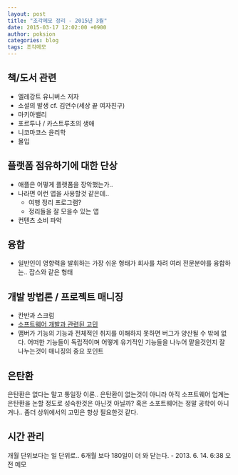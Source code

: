 ```yaml
---
layout: post
title: "조각메모 정리 - 2015년 3월"
date: 2015-03-17 12:02:00 +0900
author: poksion
categories: blog
tags: 조각메모
---
```


책/도서 관련
-----------
 * 엘레강트 유니버스 저자
 * 소설의 발생 cf. 김연수(세상 끝 여자친구)
 * 마키아밸리
 * 포르투나 / 카스트루초의 생애
 * 니코마코스 윤리학
 * 몰입

플랫폼 점유하기에 대한 단상
----------------------
 * 애플은 어떻게 플랫폼을 장악했는가..
 * 나라면 이런 앱을 사용할것 같은데..
   * 여행 정리 프로그램?
   * 정리들을 잘 모을수 있는 앱
 * 컨텐츠 소비 파악

융합
----
 * 일반인이 영향력을 발휘하는 가장 쉬운  형태가 회사를 차려 여러 전문분야를 융합하는.. 잡스와 같은 형태

개발 방법론 / 프로젝트 매니징
-----------------------
 * 칸반과 스크럼
 * [소프트웨어 개발과 관련된 고민](../../Notes/diary-dev.html)
 * 맴버가 기능의 기능과 전체적인 취지를 이해하지 못하면 버그가 양산될 수 밖에 없다. 어떠한 기능들이 독립적이며 어떻게 유기적인 기능들을 나누어 맡을것인지 잘 나누는것이 매니징의 중요 포인트

은탄환
----
은탄환은 없다는 말고 통일장 이론.. 은탄환이 없는것이 아니라 아직 소프트웨어 업계는 은탄환을 논할 정도로 성숙한것은 아닌것 아닐까? 혹은 소포트웨어는 정말 공학이 아니거나.. 좀더 상위에서의 고민은 항상 필요한것 같다.

시간 관리
--------
개월 단위보다는 일 단위로.. 6개월 보다 180일이 더 와 닫는다. - 2013. 6. 14. 6:38 오전 메모

